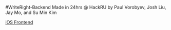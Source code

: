 #WriteRight-Backend
Made in 24hrs @ HackRU by Paul Vorobyev, Josh Liu, Jay Mo, and Su Min Kim

[iOS Frontend](https://github.com/joshliu/WriteRight)
